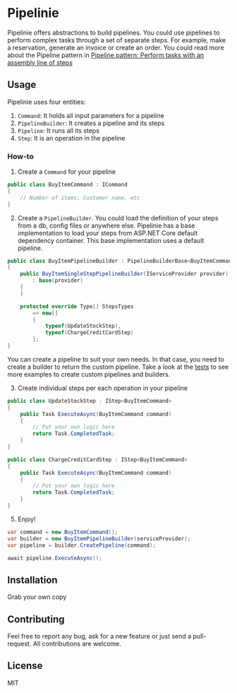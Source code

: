 # Pipelinie

Pipelinie offers abstractions to build pipelines. You could use pipelines to perform complex tasks through a set of separate steps. For example, make a reservation, generate an invoice or create an order. You could read more about the Pipeline pattern in [Pipeline pattern: Perform tasks with an assembly line of steps](https://canro91.github.io/2020/02/14/PipelinePattern/)

## Usage

Pipelinie uses four entities:

1. `Command`: It holds all input parameters for a pipeline
2. `PipelineBuilder`: It creates a pipeline and its steps
3. `Pipeline`: It runs all its steps
4. `Step`: It is an operation in the pipeline

### How-to

1. Create a `Command` for your pipeline

```csharp
public class BuyItemCommand : ICommand
{
    // Number of items, Customer name, etc
}
```

2. Create a `PipelineBuilder`. You could load the definition of your steps from a db, config files or anywhere else. Pipelinie has a base implementation to load your steps from ASP.NET Core default dependency container. This base implementation uses a default pipeline.

```csharp
public class BuyItemPipelineBuilder : PipelineBuilderBase<BuyItemCommand>
{
    public BuyItemSingleStepPipelineBuilder(IServiceProvider provider)
        : base(provider)
    {
    }

    protected override Type[] StepsTypes
        => new[]
        {
            typeof(UpdateStockStep),
            typeof(ChargeCreditCardStep)
        };
}
```

You can create a pipeline to suit your own needs. In that case, you need to create a builder to return the custom pipeline. Take a look at the [tests](https://github.com/canro91/Pipelinie/tree/master/Pipelinie.Tests) to see more examples to create custom pipelines and builders.

3. Create individual steps per each operation in your pipeline

```csharp
public class UpdateStockStep : IStep<BuyItemCommand>
{
    public Task ExecuteAsync(BuyItemCommand command)
    {
        // Put your own logic here
        return Task.CompletedTask;
    }
}

public class ChargeCreditCardStep : IStep<BuyItemCommand>
{
    public Task ExecuteAsync(BuyItemCommand command)
    {
        // Put your own logic here
        return Task.CompletedTask;
    }
}
```

5. Enjoy!

```csharp
var command = new BuyItemCommand();
var builder = new BuyItemPipelineBuilder(serviceProvider);
var pipeline = builder.CreatePipeline(command);

await pipeline.ExecuteAsync();
```

## Installation

Grab your own copy

## Contributing

Feel free to report any bug, ask for a new feature or just send a pull-request. All contributions are welcome.
	
## License

MIT
